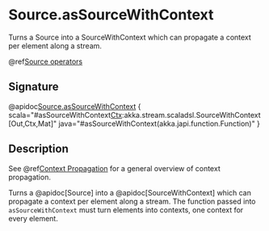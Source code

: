 # Source.asSourceWithContext

Turns a Source into a SourceWithContext which can propagate a context per element along a stream.

@ref[Source operators](../index.md#source-operators)

## Signature

@apidoc[Source.asSourceWithContext](Source) { scala="#asSourceWithContext[Ctx](f:Out=&gt;Ctx):akka.stream.scaladsl.SourceWithContext[Out,Ctx,Mat]" java="#asSourceWithContext(akka.japi.function.Function)" }

## Description

See @ref[Context Propagation](../../stream-context.md) for a general overview of context propagation.

Turns a @apidoc[Source] into a @apidoc[SourceWithContext] which can propagate a context per element along a stream.
The function passed into `asSourceWithContext` must turn elements into contexts, one context for every element.
